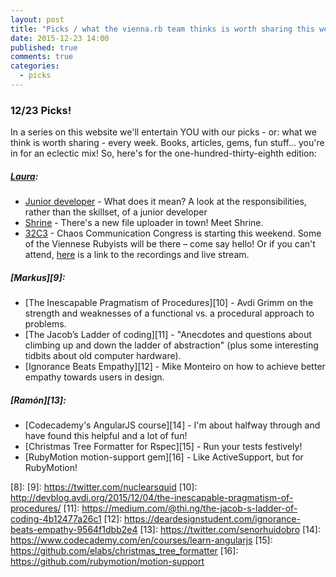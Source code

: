 ```yaml
---
layout: post
title: "Picks / what the vienna.rb team thinks is worth sharing this week"
date: 2015-12-23 14:00
published: true
comments: true
categories:
  - picks
---
```


### 12/23 Picks!

In a series on this website we'll entertain YOU with our picks - or: what we think is worth sharing - every week.
Books, articles, gems, fun stuff... you're in for an eclectic mix! So, here's for the one-hundred-thirty-eighth edition:

##### [Laura][1]:
- [Junior developer][2] - What does it mean? A look at the responsibilities, rather than the skillset, of a junior developer
- [Shrine][3] - There's a new file uploader in town! Meet Shrine.
- [32C3][4] - Chaos Communication Congress is starting this weekend. Some of the Viennese Rubyists will be there – come say hello! Or if you can't attend, [here](https://events.ccc.de/congress/2015/wiki/Static:Streams) is a link to the recordings and live stream.

##### [Markus][9]:
- [The Inescapable Pragmatism of Procedures][10] - Avdi Grimm on the strength and weaknesses of a functional vs. a procedural approach to problems.
- [The Jacob’s Ladder of coding][11] - "Anecdotes and questions about climbing up and down the ladder of abstraction" (plus some interesting tidbits about old computer hardware).
- [Ignorance Beats Empathy][12] - Mike Monteiro on how to achieve better empathy towards users in design.

##### [Ramón][13]:
- [Codecademy's AngularJS course][14] - I'm about halfway through and have found this helpful and a lot of fun!
- [Christmas Tree Formatter for Rspec][15] - Run your tests festively!
- [RubyMotion motion-support gem][16] - Like ActiveSupport, but for RubyMotion!

[1]: http://www.twitter.com/alicetragedy
[2]: http://angelariggs.github.io/junior/
[3]: http://shrinerb.com/
[4]: https://events.ccc.de/congress/2015/wiki/Main_Page
[5]: http://www.twitter.com/mraaroncruz
[6]:
[7]:
[8]:
[9]: https://twitter.com/nuclearsquid
[10]: http://devblog.avdi.org/2015/12/04/the-inescapable-pragmatism-of-procedures/
[11]: https://medium.com/@thi.ng/the-jacob-s-ladder-of-coding-4b12477a26c1
[12]: https://deardesignstudent.com/ignorance-beats-empathy-9564f1dbb2e4
[13]: https://twitter.com/senorhuidobro
[14]: https://www.codecademy.com/en/courses/learn-angularjs
[15]: https://github.com/elabs/christmas_tree_formatter
[16]: https://github.com/rubymotion/motion-support
